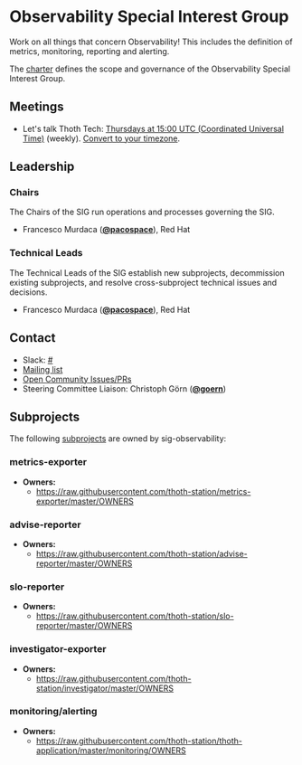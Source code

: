 <!---
This is an autogenerated file!

Please do not edit this file directly, but instead make changes to the
sigs.yaml file in the project root.

To understand how this file is generated, see https://git.k8s.io/community/generator/README.md

for Thoth we use `podman run --rm -e WHAT -e GO111MODULE=on -e GOPROXY -v $(pwd):/go/src/app:Z golang:1.12 make -C /go/src/app generate`

--->

# Observability Special Interest Group

Work on all things that concern Observability! This includes the definition of metrics, monitoring, reporting and alerting.

The [charter](charter.md) defines the scope and governance of the Observability Special Interest Group.

## Meetings
* Let's talk Thoth Tech: [Thursdays at 15:00 UTC (Coordinated Universal Time)](https://meet.google.com/kxd-axiz-tym) (weekly). [Convert to your timezone](http://www.thetimezoneconverter.com/?t=15:00&tz=UTC%20%28Coordinated%20Universal%20Time%29).

## Leadership

### Chairs

The Chairs of the SIG run operations and processes governing the SIG.

* Francesco Murdaca (**[@pacospace](https://github.com/pacospace)**), Red Hat

### Technical Leads

The Technical Leads of the SIG establish new subprojects, decommission existing
subprojects, and resolve cross-subproject technical issues and decisions.

* Francesco Murdaca (**[@pacospace](https://github.com/pacospace)**), Red Hat

## Contact

- Slack: [#](https://kubernetes.slack.com/messages/)
- [Mailing list]()
- [Open Community Issues/PRs](https://github.com/kubernetes/community/labels/sig%2Fpipelines)
- Steering Committee Liaison: Christoph Görn (**[@goern](https://github.com/goern)**)

## Subprojects

The following [subprojects][subproject-definition] are owned by sig-observability:
### metrics-exporter
- **Owners:**
  - https://raw.githubusercontent.com/thoth-station/metrics-exporter/master/OWNERS
### advise-reporter
- **Owners:**
  - https://raw.githubusercontent.com/thoth-station/advise-reporter/master/OWNERS
### slo-reporter
- **Owners:**
  - https://raw.githubusercontent.com/thoth-station/slo-reporter/master/OWNERS
### investigator-exporter
- **Owners:**
  - https://raw.githubusercontent.com/thoth-station/investigator/master/OWNERS
### monitoring/alerting
- **Owners:**
  - https://raw.githubusercontent.com/thoth-station/thoth-application/master/monitoring/OWNERS

[subproject-definition]: https://github.com/kubernetes/community/blob/master/governance.md#subprojects
<!-- BEGIN CUSTOM CONTENT -->

<!-- END CUSTOM CONTENT -->
